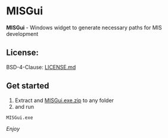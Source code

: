 # MISGui

**MISGui** - Windows widget to generate necessary paths for MIS development

## License:
BSD-4-Clause: [LICENSE.md](LICENSE.md)

## Get started

1. Extract and [MISGui.exe.zip](https://github.com/frank-hliva/MISGui/raw/main/MISGui.exe.zip) to any folder 
2. and run 
```
MISGui.exe
```

*Enjoy*